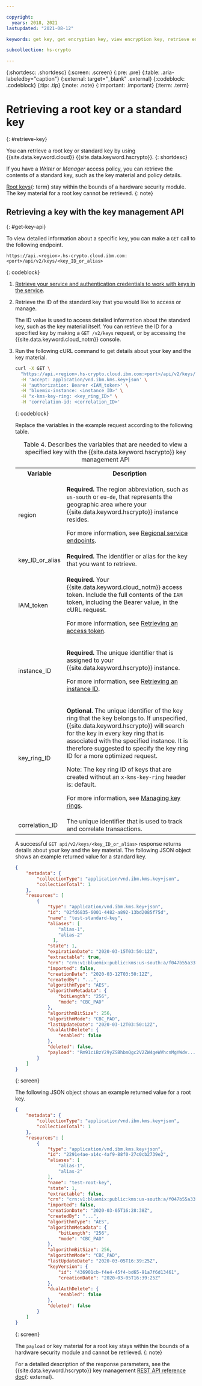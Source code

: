```yaml
---

copyright:
  years: 2018, 2021
lastupdated: "2021-08-12"

keywords: get key, get encryption key, view encryption key, retrieve encryption key, API examples

subcollection: hs-crypto

---
```


{:shortdesc: .shortdesc}
{:screen: .screen}
{:pre: .pre}
{:table: .aria-labeledby="caption"}
{:external: target="_blank" .external}
{:codeblock: .codeblock}
{:tip: .tip}
{:note: .note}
{:important: .important}
{:term: .term}

# Retrieving a root key or a standard key
{: #retrieve-key}

You can retrieve a root key or standard key by using
{{site.data.keyword.cloud}} {{site.data.keyword.hscrypto}}.
{: shortdesc}

If you have a _Writer_ or _Manager_ access policy, you can retrieve the contents
of a standard key, such as the key material and policy details.

[Root keys](#x6946961){: term} stay within the bounds of a hardware security
module. The key material for a root key cannot be retrieved.
{: note}

## Retrieving a key with the key management API
{: #get-key-api}

To view detailed information about a specific key, you can make a `GET` call to
the following endpoint.

```
https://api.<region>.hs-crypto.cloud.ibm.com:<port>/api/v2/keys/<key_ID_or_alias>
```
{: codeblock}

1. [Retrieve your service and authentication credentials to work with keys in the service](/docs/hs-crypto?topic=hs-crypto-set-up-kms-api).

2. Retrieve the ID of the standard key that you would like to access or manage.

    The ID value is used to access detailed information about the standard key, such as
    the key material itself. You can retrieve the ID for a specified key by
    making a `GET /v2/keys` request, or by accessing the
    {{site.data.keyword.cloud_notm}} console.

3. Run the following cURL command to get details about your key and the key
material.

    ```sh
    curl -X GET \
      "https://api.<region>.hs-crypto.cloud.ibm.com:<port>/api/v2/keys/<key_ID_or_alias>" \
      -H 'accept: application/vnd.ibm.kms.key+json' \
      -H 'authorization: Bearer <IAM_token>' \
      -H 'bluemix-instance: <instance_ID>' \
      -H "x-kms-key-ring: <key_ring_ID>" \
      -H 'correlation-id: <correlation_ID>'
    ```
    {: codeblock}

    Replace the variables in the example request according to the following
    table.

    <table>
      <tr>
        <th>Variable</th>
        <th>Description</th>
      </tr>

      <tr>
        <td>
          <varname>region</varname>
        </td>
        <td>
          <p>
            <strong>Required.</strong> The region abbreviation, such as
            <code>us-south</code> or <code>eu-de</code>, that represents the
            geographic area where your
            {{site.data.keyword.hscrypto}} instance
            resides.
          </p>
          <p>For more information, see <a href="/docs/hs-crypto?topic=hs-crypto-regions#service-endpoints">Regional service endpoints</a>.</p>
        </td>
      </tr>
      <tr>
        <td>
          <varname>key_ID_or_alias</varname>
        </td>
        <td>
          <strong>Required.</strong> The identifier or alias for the key that you want to retrieve.
        </td>
      </tr>
      <tr>
        <td>
          <varname>IAM_token</varname>
        </td>
        <td>
          <p>
            <strong>Required.</strong> Your {{site.data.keyword.cloud_notm}}
            access token. Include the full contents of the <code>IAM</code>
            token, including the Bearer value, in the cURL request.
          </p>
          <p>For more information, see <a href="/docs/hs-crypto?topic=hs-crypto-retrieve-access-token">Retrieving an access token</a>.</p>
        </td>
      </tr>

      <tr>
        <td>
          <varname>instance_ID</varname>
        </td>
        <td>
          <p>
            <strong>Required.</strong> The unique identifier that is assigned to
            your {{site.data.keyword.hscrypto}}
            instance.
          </p>
          <p>For more information, see <a href="/docs/hs-crypto?topic=hs-crypto-retrieve-instance-ID">Retrieving an instance ID</a>.</p>
        </td>
      </tr>
      <tr>
        <td>
          <varname>key_ring_ID</varname>
        </td>
        <td>
          <p>
            <strong>Optional.</strong> The unique identifier of the key ring that the key belongs to. If unspecified, {{site.data.keyword.hscrypto}} will search for the key in every key ring that is associated with the specified instance. It is therefore suggested to specify the key ring ID for a more optimized request.
          </p>
          <p>
            Note: The key ring ID of keys that are created without an <code>x-kms-key-ring</code> header is: default.
          </p>
          <p>For more information, see <a href="/docs/hs-crypto?topic=hs-crypto-managing-key-rings">Managing key rings</a>.</p>
        </td>
      </tr>
      <tr>
        <td>
          <varname>correlation_ID</varname>
        </td>
        <td>
          The unique identifier that is used to track and correlate
          transactions.
        </td>
      </tr>
      <caption>
        Table 4. Describes the variables that are needed to view a specified key
        with the {{site.data.keyword.hscrypto}} key management API
      </caption>
    </table>

    A successful `GET api/v2/keys/<key_ID_or_alias>` response returns details about your
    key and the key material. The following JSON object shows an example
    returned value for a standard key.

    ```json
    {
        "metadata": {
            "collectionType": "application/vnd.ibm.kms.key+json",
            "collectionTotal": 1
        },
        "resources": [
            {
                "type": "application/vnd.ibm.kms.key+json",
                "id": "02fd6835-6001-4482-a892-13bd2085f75d",
                "name": "test-standard-key",
                "aliases": [
                    "alias-1",
                    "alias-2"
                  ],
                "state": 1,
                "expirationDate": "2020-03-15T03:50:12Z",
                "extractable": true,
                "crn": "crn:v1:bluemix:public:kms:us-south:a/f047b55a3362ac06afad8a3f2f5586ea:12e8c9c2-a162-472d-b7d6-8b9a86b815a6:key:02fd6835-6001-4482-a892-13bd2085f75d",
                "imported": false,
                "creationDate": "2020-03-12T03:50:12Z",
                "createdBy": "...",
                "algorithmType": "AES",
                "algorithmMetadata": {
                    "bitLength": "256",
                    "mode": "CBC_PAD"
                },
                "algorithmBitSize": 256,
                "algorithmMode": "CBC_PAD",
                "lastUpdateDate": "2020-03-12T03:50:12Z",
                "dualAuthDelete": {
                    "enabled": false
                },
                "deleted": false,
                "payload": "Rm91ciBzY29yZSBhbmQgc2V2ZW4geWVhcnMgYWdv..."
            }
        ]
    }
    ```
    {: screen}

    The following JSON object shows an example returned value for a root key.

    ```json
    {
        "metadata": {
            "collectionType": "application/vnd.ibm.kms.key+json",
            "collectionTotal": 1
        },
        "resources": [
            {
                "type": "application/vnd.ibm.kms.key+json",
                "id": "2291e4ae-a14c-4af9-88f0-27c0cb2739e2",
                "aliases": [
                    "alias-1",
                    "alias-2"
                ],
                "name": "test-root-key",
                "state": 1,
                "extractable": false,
                "crn": "crn:v1:bluemix:public:kms:us-south:a/f047b55a3362ac06afad8a3f2f5586ea:30372f20-d9f1-40b3-b486-a709e1932c9c:key:2291e4ae-a14c-4af9-88f0-27c0cb2739e2",
                "imported": false,
                "creationDate": "2020-03-05T16:28:38Z",
                "createdBy": "...",
                "algorithmType": "AES",
                "algorithmMetadata": {
                    "bitLength": "256",
                    "mode": "CBC_PAD"
                },
                "algorithmBitSize": 256,
                "algorithmMode": "CBC_PAD",
                "lastUpdateDate": "2020-03-05T16:39:25Z",
                "keyVersion": {
                    "id": "436901cb-f4e4-45f4-bd65-91a7f6d13461",
                    "creationDate": "2020-03-05T16:39:25Z"
                },
                "dualAuthDelete": {
                    "enabled": false
                },
                "deleted": false
            }
        ]
    }
    ```
    {: screen}

    The `payload` or key material for a root key stays within the bounds of a
    hardware security module and cannot be retrieved.
    {: note}

    For a detailed description of the response parameters, see the
    {{site.data.keyword.hscrypto}} key management
    [REST API reference doc](/apidocs/hs-crypto){: external}.
